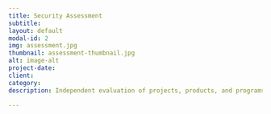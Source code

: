 ```yaml
---
title: Security Assessment
subtitle:
layout: default
modal-id: 2
img: assessment.jpg
thumbnail: assessment-thumbnail.jpg
alt: image-alt
project-date:
client:
category:
description: Independent evaluation of projects, products, and programs. This can include vulnerability assessment, red teaming, audit, and threat and risk modeling.  We can help you right-size your program to your agility and risk appetite.

---
```

